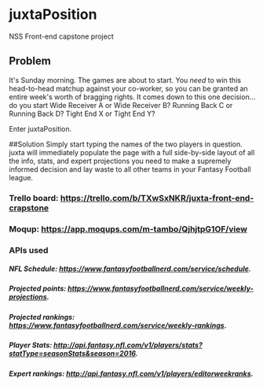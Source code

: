 # juxtaPosition
NSS Front-end capstone project

## Problem
It's Sunday morning. The games are about to start. You *need* to win this head-to-head matchup against your co-worker, so you can be granted an entire week's worth of bragging rights. It comes down to this one decision... do you start Wide Receiver A or Wide Receiver B? Running Back C or Running Back D? Tight End X or Tight End Y?

Enter juxtaPosition.

##Solution
Simply start typing the names of the two players in question. juxta will immediately populate the page with a full side-by-side layout of all the info, stats, and expert projections you need to make a supremely informed decision and lay waste to all other teams in your Fantasy Football league.  



### Trello board: https://trello.com/b/TXwSxNKR/juxta-front-end-crapstone

### Moqup: https://app.moqups.com/m-tambo/QjhjtpG1OF/view

### APIs used
##### NFL Schedule: https://www.fantasyfootballnerd.com/service/schedule.
##### Projected points: https://www.fantasyfootballnerd.com/service/weekly-projections.
##### Projected rankings: https://www.fantasyfootballnerd.com/service/weekly-rankings.
##### Player Stats: http://api.fantasy.nfl.com/v1/players/stats?statType=seasonStats&season=2016.
##### Expert rankings: http://api.fantasy.nfl.com/v1/players/editorweekranks.

